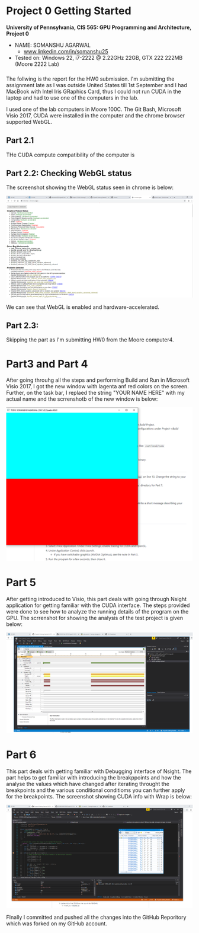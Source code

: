 Project 0 Getting Started
====================

**University of Pennsylvania, CIS 565: GPU Programming and Architecture, Project 0**

* NAME: SOMANSHU AGARWAL
  * www.linkedin.com/in/somanshu25
* Tested on: Windows 22, i7-2222 @ 2.22GHz 22GB, GTX 222 222MB (Moore 2222 Lab)

###

The follwing is the report for the HW0 submission. I'm submitting the assignment late as I was outside United States till 1st September and I had MacBook with Intel Iris GRaphics Card, thus I could not run CUDA in the laptop and had to use one of the computers in the lab.

I used one of the lab computers in Moore 100C. The Git Bash, Microsoft Visio 2017, CUDA were installed in the computer and the chrome browser supported WebGL.

## Part 2.1
THe CUDA compute compatibility of the computer is

## Part 2.2: Checking WebGL status

The screenshot showing the WebGL status seen in chrome is below:

![](images/part2.2.PNG)

We can see that WebGL is enabled and hardware-accelerated.

## Part 2.3:
Skipping the part as I'm submitting HW0 from the Moore computer4.

# Part3 and Part 4
After going throuhg all the steps and performing Build and Run in Microsoft Visio 2017, I got the new window with lagenta anf red colors on the screen. Further, on the task bar, I replaed the string "YOUR NAME HERE" with my actual name and the scrrenshotb of the new window is below:

![](images/part4.PNG)

# Part 5
After getting introduced to Visio, this part deals with going through Nsight application for getting familiar with the CUDA interface. The steps provided were done to see how to analyze the running details of the program on the GPU. The scrrenshot for showing the analysis of the test project is given below:

![](images/part5.PNG)

# Part 6
This part deals with getting familiar with Debugging interface of Nsight. The part helps to get familiar with introducing the breakppoints and how the analyse the values which have changed after iterating throught the breakpoints and the various conditional conditioms you can further apply for the breakpoints. The screenshot showing CUDA info with Wrap is below:

![](images/part6.PNG)

FInally I committed and pushed all the changes into the GitHub Reporitory which was forked on my GitHub account.
